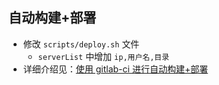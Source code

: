 ## 自动构建+部署

- 修改 `scripts/deploy.sh` 文件
  - `serverList` 中增加 `ip,用户名,目录`
- 详细介绍见：[使用 gitlab-ci 进行自动构建+部署](http://wiki.hobot.cc/pages/viewpage.action?pageId=43590403)
